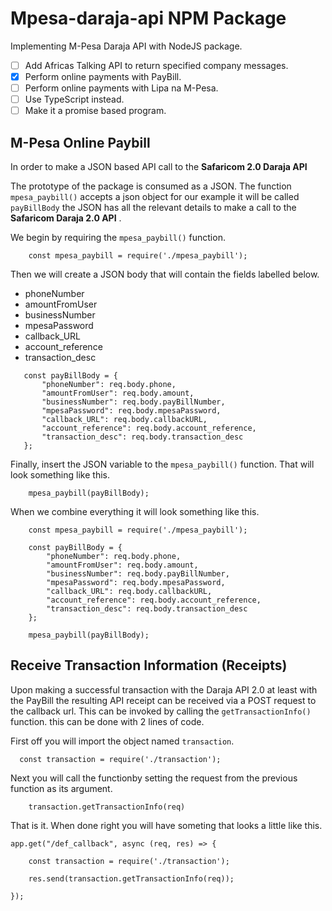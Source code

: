 # Mpesa-daraja-api NPM Package 

Implementing M-Pesa Daraja API with NodeJS package.
- [ ] Add Africas Talking API to return specified company messages.
- [x] Perform online payments with PayBill.
- [ ] Perform online payments with Lipa na M-Pesa.
- [ ] Use TypeScript instead.
- [ ] Make it a promise based program.

## M-Pesa Online Paybill
In order to make a JSON based API call to the **Safaricom 2.0 Daraja API** 

The prototype of the package is consumed as a JSON. The function ```mpesa_paybill()``` accepts a json object for our example it will be called ```payBillBody``` the JSON has all the relevant details to make a call to the **Safaricom Daraja 2.0 API** .

We begin by requiring the ```mpesa_paybill()``` function.

```JS
    const mpesa_paybill = require('./mpesa_paybill');
 ```
 
 Then we will create a JSON body that will contain the fields labelled below. 
 - phoneNumber
 - amountFromUser
 - businessNumber
 - mpesaPassword
 - callback_URL
 - account_reference
 - transaction_desc
 
 ```JS
    const payBillBody = {
        "phoneNumber": req.body.phone,
        "amountFromUser": req.body.amount,
        "businessNumber": req.body.payBillNumber,
        "mpesaPassword": req.body.mpesaPassword,
        "callback_URL": req.body.callbackURL,
        "account_reference": req.body.account_reference,
        "transaction_desc": req.body.transaction_desc
    };
```
Finally, insert the JSON variable to the ```mpesa_paybill()``` function. That will look something like this.
```JS
    mpesa_paybill(payBillBody);
```

When we combine everything it will look something like this.

```JS
    const mpesa_paybill = require('./mpesa_paybill');
    
    const payBillBody = {
        "phoneNumber": req.body.phone,
        "amountFromUser": req.body.amount,
        "businessNumber": req.body.payBillNumber,
        "mpesaPassword": req.body.mpesaPassword,
        "callback_URL": req.body.callbackURL,
        "account_reference": req.body.account_reference,
        "transaction_desc": req.body.transaction_desc
    };

    mpesa_paybill(payBillBody);
```

## Receive Transaction Information (Receipts)

Upon making a successful transaction with the Daraja API 2.0 at least with the PayBill the resulting API receipt can be received via a POST request to the callback url.
This can be invoked by calling the ```getTransactionInfo()``` function.
this can be done with 2 lines of code.

First off you will import the object named ```transaction```.
```JS
  const transaction = require('./transaction');
```

Next you will call the functionby setting the request from the previous function as its argument.
```JS
    transaction.getTransactionInfo(req)
```

That is it. When done right you will have someting that looks a little like this.
```JS
app.get("/def_callback", async (req, res) => {

    const transaction = require('./transaction');

    res.send(transaction.getTransactionInfo(req));

});
```



